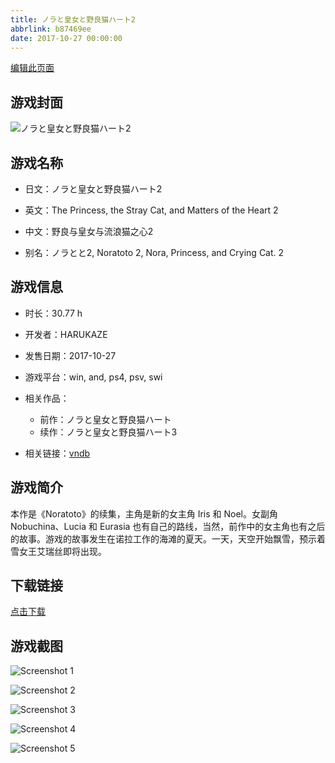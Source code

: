 ```yaml
---
title: ノラと皇女と野良猫ハート2
abbrlink: b87469ee
date: 2017-10-27 00:00:00
---
```

[编辑此页面](https://github.com/ACG-3/ADV3-source/blob/main/source/_posts/games/%E3%83%8E%E3%83%A9%E3%81%A8%E7%9A%87%E5%A5%B3%E3%81%A8%E9%87%8E%E8%89%AF%E7%8C%AB%E3%83%8F%E3%83%BC%E3%83%882.md)

## 游戏封面

![ノラと皇女と野良猫ハート2](https%3A//pan.timero.xyz/onedrive/img_lib_001/%E3%83%8E%E3%83%A9%E3%81%A8%E7%9A%87%E5%A5%B3%E3%81%A8%E9%87%8E%E8%89%AF%E7%8C%AB%E3%83%8F%E3%83%BC%E3%83%882_cover.avif)


## 游戏名称

- 日文：ノラと皇女と野良猫ハート2
- 英文：The Princess, the Stray Cat, and Matters of the Heart 2
- 中文：野良与皇女与流浪猫之心2

- 别名：ノラとと2, Noratoto 2, Nora, Princess, and Crying Cat. 2


## 游戏信息

- 时长：30.77 h
- 开发者：HARUKAZE
- 发售日期：2017-10-27
- 游戏平台：win, and, ps4, psv, swi
- 相关作品：
   - 前作：ノラと皇女と野良猫ハート
   - 续作：ノラと皇女と野良猫ハート3

- 相关链接：[vndb](https://vndb.org/v19841)


## 游戏简介

本作是《Noratoto》的续集，主角是新的女主角 Iris 和 Noel。女副角 Nobuchina、Lucia 和 Eurasia 也有自己的路线，当然，前作中的女主角也有之后的故事。游戏的故事发生在诺拉工作的海滩的夏天。一天，天空开始飘雪，预示着雪女王艾瑞丝即将出现。




## 下载链接

[点击下载](https://pan.timero.xyz/onedrive/adv_lib_001/%E3%83%8E%E3%83%A9%E3%81%A8%E7%9A%87%E5%A5%B3%E3%81%A8%E9%87%8E%E8%89%AF%E7%8C%AB%E3%83%8F%E3%83%BC%E3%83%882)


## 游戏截图


![Screenshot 1](https%3A//pan.timero.xyz/onedrive/img_lib_001/%E3%83%8E%E3%83%A9%E3%81%A8%E7%9A%87%E5%A5%B3%E3%81%A8%E9%87%8E%E8%89%AF%E7%8C%AB%E3%83%8F%E3%83%BC%E3%83%882_Screenshot_1.avif)

![Screenshot 2](https%3A//pan.timero.xyz/onedrive/img_lib_001/%E3%83%8E%E3%83%A9%E3%81%A8%E7%9A%87%E5%A5%B3%E3%81%A8%E9%87%8E%E8%89%AF%E7%8C%AB%E3%83%8F%E3%83%BC%E3%83%882_Screenshot_2.avif)

![Screenshot 3](https%3A//pan.timero.xyz/onedrive/img_lib_001/%E3%83%8E%E3%83%A9%E3%81%A8%E7%9A%87%E5%A5%B3%E3%81%A8%E9%87%8E%E8%89%AF%E7%8C%AB%E3%83%8F%E3%83%BC%E3%83%882_Screenshot_3.avif)

![Screenshot 4](https%3A//pan.timero.xyz/onedrive/img_lib_001/%E3%83%8E%E3%83%A9%E3%81%A8%E7%9A%87%E5%A5%B3%E3%81%A8%E9%87%8E%E8%89%AF%E7%8C%AB%E3%83%8F%E3%83%BC%E3%83%882_Screenshot_4.avif)

![Screenshot 5](https%3A//pan.timero.xyz/onedrive/img_lib_001/%E3%83%8E%E3%83%A9%E3%81%A8%E7%9A%87%E5%A5%B3%E3%81%A8%E9%87%8E%E8%89%AF%E7%8C%AB%E3%83%8F%E3%83%BC%E3%83%882_Screenshot_5.avif)

